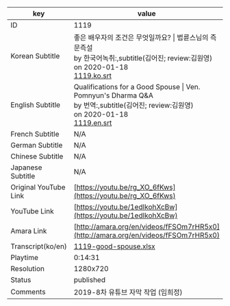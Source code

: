 |  key  |  value  |
|-------|---------|
| ID            | 1119 |
| Korean Subtitle | 좋은 배우자의 조건은 무엇일까요? \| 법륜스님의 즉문즉설<br>by 한국어녹취:,subtitle(김어진; review:김원영)<br>on 2020-01-18<br>[1119.ko.srt](https://github.com/jungtosociety/dharma-qna/raw/master/sub/1119/1119.ko.srt)<br>|
| English Subtitle | Qualifications for a Good Spouse \| Ven. Pomnyun's Dharma Q&A<br>by 번역:,subtitle(김어진; review:김원영)<br>on 2020-01-18<br>[1119.en.srt](https://github.com/jungtosociety/dharma-qna/raw/master/sub/1119/1119.en.srt)<br>|
| French Subtitle | N/A |
| German Subtitle | N/A |
| Chinese Subtitle | N/A |
| Japanese Subtitle | N/A |
| Original YouTube Link  | [https://youtu.be/rg_XO_6fKws](https://youtu.be/rg_XO_6fKws) |
| YouTube Link  | [https://youtu.be/1edIkohXcBw](https://youtu.be/1edIkohXcBw) |
| Amara Link    | [http://amara.org/en/videos/fFSOm7rHR5x0](http://amara.org/en/videos/fFSOm7rHR5x0) |
| Transcript(ko/en) | [1119-good-spouse.xlsx](https://github.com/jungtosociety/dharma-qna/raw/master/sub/1119/1119-good-spouse.xlsx) |
| Playtime | 0:14:31 |
| Resolution | 1280x720|
| Status | published |
| Comments | 2019-8차 유튜브 자막 작업 (임희정) |
